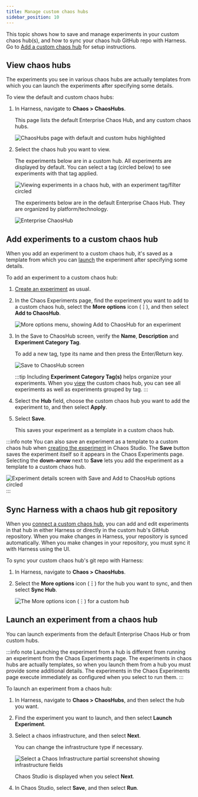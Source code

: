 ```yaml
---
title: Manage custom chaos hubs
sidebar_position: 10
---
```


This topic shows how to save and manage experiments in your custom chaos hub(s), and how to sync your chaos hub GitHub repo with Harness. Go to [Add a custom chaos hub](/docs/chaos-engineering/configure-chaos-experiments/chaos-hubs/add-chaos-hub) for setup instructions.

## View chaos hubs

The experiments you see in various chaos hubs are actually templates from which you can launch the experiments after specifying some details. 

To view the default and custom chaos hubs:

1. In Harness, navigate to **Chaos > ChaosHubs**.

	This page lists the default Enterprise Chaos Hub, and any custom chaos hubs.

	![ChaosHubs page with default and custom hubs highlighted](./static/manage-hub/custom-default-chaoshubs.png)

1. Select the chaos hub you want to view.
	
	The experiments below are in a custom hub. All experiments are displayed by default. You can select a tag (circled below) to see experiments with that tag applied.

	![Viewing experiments in a chaos hub, with an experiment tag/filter circled](./static/manage-hub/view-chaos-hub.png)

	The experiments below are in the default Enterprise Chaos Hub. They are organized by platform/technology.

	![Enterprise ChaosHub](./static/manage-hub/default-chaos-hub.png)


## Add experiments to a custom chaos hub

When you add an experiment to a custom chaos hub, it's saved as a template from which you can [launch](#launch-an-experiment-from-a-custom-chaos-hub) the experiment after specifying some details.


To add an experiment to a custom chaos hub:

1. [Create an experiment](/docs/chaos-engineering/configure-chaos-experiments/experiments/construct-and-run-custom-chaos-experiments) as usual.

1. In the Chaos Experiments page, find the experiment you want to add to a custom chaos hub, select the **More options** icon (**⋮**), and then select **Add to ChaosHub**.

	![More options menu, showing **Add to ChaosHub** for an experiment](./static/manage-hub/menu-add-to-chaos-hub.png)

1. In the Save to ChaosHub screen, verify the **Name**, **Description** and **Experiment Category Tag**. 

	To add a new tag, type its name and then press the Enter/Return key.

	![Save to ChaosHub screen](./static/manage-hub/save-to-chaos-hub-dialog.png)

	:::tip
	Including **Experiment Category Tag(s)** helps organize your experiments. When you [view](#view-chaos-hubs) the custom chaos hub, you can see all experiments as well as experiments grouped by tag.
	::: 

1. Select the **Hub** field, choose the custom chaos hub you want to add the experiment to, and then select **Apply**.

1. Select **Save**.

	This saves your experiment as a template in a custom chaos hub.

:::info note
You can also save an experiment as a template to a custom chaos hub when [creating the experiment](/docs/chaos-engineering/configure-chaos-experiments/experiments/construct-and-run-custom-chaos-experiments) in Chaos Studio. The **Save** button saves the experiment itself so it appears in the Chaos Experiments page. Selecting the **down-arrow** next to **Save** lets you add the experiment as a template to a custom chaos hub.

![Experiment details screen with Save and Add to ChaosHub options circled](./static/manage-hub/experiment-save-to-hub.png)
:::

## Sync Harness with a chaos hub git repository

When you [connect a custom chaos hub](/docs/chaos-engineering/configure-chaos-experiments/chaos-hubs/add-chaos-hub), you can add and edit experiments in that hub in either Harness or directly in the custom hub's GitHub repository. When you make changes in Harness, your repository is synced automatically. When you make changes in your repository, you must sync it with Harness using the UI.

To sync your custom chaos hub's git repo with Harness:

1. In Harness, navigate to **Chaos > ChaosHubs**.
1. Select the **More options** icon (**⋮**) for the hub you want to sync, and then select **Sync Hub**.

	![The **More options** icon (**⋮**) for a custom hub](./static/manage-hub/chaos-hub-menu.png)

## Launch an experiment from a chaos hub

You can launch experiments from the default Enterprise Chaos Hub or from custom hubs. 

:::info note
Launching the experiment from a hub is different from running an experiment from the Chaos Experiments page. The experiments in chaos hubs are actually templates, so when you launch them from a hub you must provide some additional details. The experiments in the Chaos Experiments page execute immediately as configured when you select to run them.
:::

To launch an experiment from a chaos hub:

1. In Harness, navigate to **Chaos > ChaosHubs**, and then select the hub you want.
1. Find the experiment you want to launch, and then select **Launch Experiment**.
1. Select a chaos infrastructure, and then select **Next**.

	You can change the infrastructure type if necessary.

	![Select a Chaos Infrastructure partial screenshot showing infrastructure fields](./static/manage-hub/launch-select-chaos-infra.png)

	Chaos Studio is displayed when you select **Next**.

1. In Chaos Studio, select **Save**, and then select **Run**.
